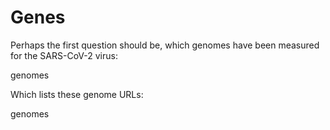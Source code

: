 # Genes

Perhaps the first question should be, which genomes have been measured for the SARS-CoV-2 virus:

<sparql>genomes</sparql>

Which lists these genome URLs:

<out>genomes</out>
